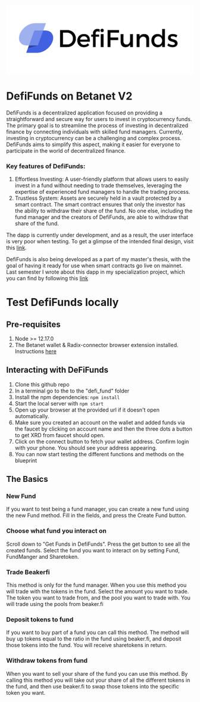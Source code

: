 ![DefiFunds Logo](./logo.png "DefiFunds")
# DefiFunds on Betanet V2

DefiFunds is a decentralized application focused on providing a straightforward and secure way for users to invest in cryptocurrency funds. The primary goal is to streamline the process of investing in decentralized finance by connecting individuals with skilled fund managers. Currently, investing in cryptocurrency can be a challenging and complex process. DefiFunds aims to simplify this aspect, making it easier for everyone to participate in the world of decentralized finance.

### Key features of DefiFunds:
1. Effortless Investing: 
A user-friendly platform that allows users to easily invest in a fund without needing to trade themselves, leveraging the expertise of experienced fund managers to handle the trading process.
2. Trustless System:
Assets are securely held in a vault protected by a smart contract. The smart contract ensures that only the investor has the ability to withdraw their share of the fund. No one else, including the fund manager and the creators of DefiFunds, are able to withdraw that share of the fund.

The dapp is currently under development, and as a result, the user interface is very poor when testing. To get a glimpse of the intended final design, visit this [link](https://www.figma.com/file/dxSKJUxvfyQ3e2wKqYOtJT/Tobias_eth?node-id=0%3A1&t=imOUxtVIg1waaQtM-1). 

DefiFunds is also being developed as a part of my master's thesis, with the goal of having it ready for use when smart contracts go live on mainnet. Last semester I wrote about this dapp in my specialization project, which you can find by following this [link](https://github.com/tobben1998/scrypto/blob/master/defi_fund/DefiFunds_-_A_proof_of_concept_Dapp_built_on_Radix.pdf)

# Test DefiFunds locally
## Pre-requisites

1. Node >= 12.17.0
2. The Betanet wallet & Radix-connector browser extension installed. Instructions [here](https://docs-babylon.radixdlt.com/main/getting-started-developers/wallet-and-connector.html)

## Interacting with DeFiFunds

1. Clone this github repo
2. In a terminal go to the to the "defi_fund" folder
3. Install the npm dependencies: `npm install`
4. Start the local server with `npm start`
5. Open up your browser at the provided url if it doesn't open automatically.
6. Make sure you created an account on the wallet and added funds via the faucet by clicking on account name and then the three dots a button to get XRD from faucet should open.
7. Click on the connect button to fetch your wallet address. Confirm login with your phone. You should see your address appearing.
8. You can now start testing the different functions and methods on the blueprint

## The Basics

### New Fund

If you want to test being a fund manager, you can create a new fund using the new Fund method. Fill in the fields, and press the Create Fund button.

### Choose what fund you interact on

Scroll down to "Get Funds in DefiFunds". Press the get button to see all the created funds.
Select the fund you want to interact on by setting Fund, FundManger and Sharetoken.

### Trade Beakerfi

This method is only for the fund manager. When you use this method you will trade with the tokens in the fund.
Select the amount you want to trade. The token you want to trade from, and the pool you want to trade with. You will trade using the pools from beaker.fi

### Deposit tokens to fund

If you want to buy part of a fund you can call this method. The method will buy up tokens equal to the ratio in the fund using beaker.fi, and deposit those tokens into the fund.
You will receive sharetokens in return.

### Withdraw tokens from fund

When you want to sell your share of the fund you can use this method. By calling this method you will take out your share of all the different tokens in the fund, and then use beaker.fi to swap those tokens into the specific token you want.
